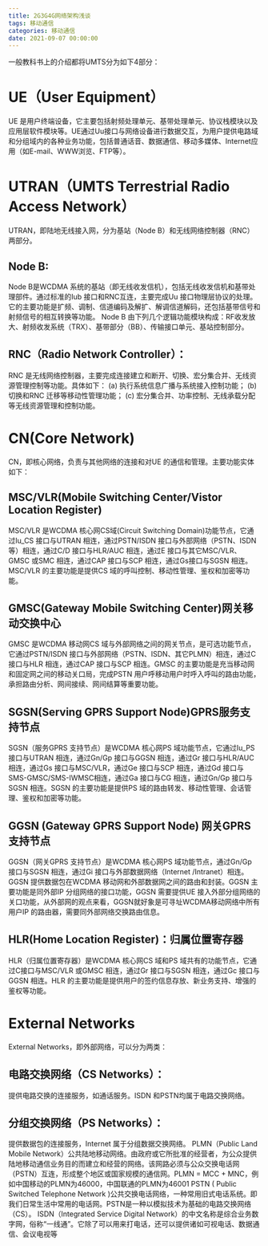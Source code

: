 ```yaml
---
title: 2G3G4G网络架构浅谈
tags: 移动通信
categories: 移动通信
date: 2021-09-07 00:00:00
---
```


一般教科书上的介绍都将UMTS分为如下4部分：

# UE（User Equipment）

UE 是用户终端设备，它主要包括射频处理单元、基带处理单元、协议栈模块以及应用层软件模块等。UE通过Uu接口与网络设备进行数据交互，为用户提供电路域和分组域内的各种业务功能，包括普通话音、数据通信、移动多媒体、Internet应用（如E-mail、WWW浏览、FTP等）。

# UTRAN（UMTS Terrestrial Radio Access Network）

UTRAN，即陆地无线接入网，分为基站（Node B）和无线网络控制器（RNC）两部分。

## Node B:

Node B是WCDMA 系统的基站（即无线收发信机），包括无线收发信机和基带处理部件。通过标准的Iub 接口和RNC互连，主要完成Uu 接口物理层协议的处理。它的主要功能是扩频、调制、信道编码及解扩、解调信道解码，还包括基带信号和射频信号的相互转换等功能。
Node B 由下列几个逻辑功能模块构成：RF收发放大、射频收发系统（TRX）、基带部分（BB）、传输接口单元、基站控制部分。

## RNC（Radio Network Controller）：

RNC 是无线网络控制器，主要完成连接建立和断开、切换、宏分集合并、无线资源管理控制等功能。具体如下：
(a) 执行系统信息广播与系统接入控制功能；
(b) 切换和RNC 迁移等移动性管理功能；
(c) 宏分集合并、功率控制、无线承载分配等无线资源管理和控制功能。

# CN(Core Network)

CN，即核心网络，负责与其他网络的连接和对UE 的通信和管理。主要功能实体如下：

## MSC/VLR(Mobile Switching Center/Vistor Location Register)

MSC/VLR 是WCDMA 核心网CS域(Circuit Switching Domain)功能节点，它通过Iu_CS 接口与UTRAN 相连，通过PSTN/ISDN 接口与外部网络（PSTN、ISDN 等）相连，通过C/D 接口与HLR/AUC 相连，通过E 接口与其它MSC/VLR、GMSC 或SMC 相连，通过CAP 接口与SCP 相连，通过Gs接口与SGSN 相连。MSC/VLR 的主要功能是提供CS 域的呼叫控制、移动性管理、鉴权和加密等功能。

## GMSC(Gateway Mobile Switching Center)网关移动交换中心

GMSC 是WCDMA 移动网CS 域与外部网络之间的网关节点，是可选功能节点，它通过PSTN/ISDN 接口与外部网络（PSTN、ISDN、其它PLMN）相连，通过C 接口与HLR 相连，通过CAP 接口与SCP 相连。GMSC 的主要功能是充当移动网和固定网之间的移动关口局，完成PSTN 用户呼移动用户时呼入呼叫的路由功能，承担路由分析、网间接续、网间结算等重要功能。

## SGSN(Serving GPRS Support Node)GPRS服务支持节点

SGSN（服务GPRS 支持节点）是WCDMA 核心网PS 域功能节点，它通过Iu_PS 接口与UTRAN 相连，通过Gn/Gp 接口与GGSN 相连，通过Gr 接口与HLR/AUC 相连，通过Gs 接口与MSC/VLR，通过Ge 接口与SCP 相连，通过Gd 接口与SMS-GMSC/SMS-IWMSC相连，通过Ga 接口与CG 相连，通过Gn/Gp 接口与SGSN 相连。SGSN 的主要功能是提供PS 域的路由转发、移动性管理、会话管理、鉴权和加密等功能。

## GGSN (Gateway GPRS Support Node) 网关GPRS支持节点

GGSN（网关GPRS 支持节点）是WCDMA 核心网PS 域功能节点，通过Gn/Gp 接口与SGSN 相连，通过Gi 接口与外部数据网络（Internet /Intranet）相连。GGSN 提供数据包在WCDMA 移动网和外部数据网之间的路由和封装。GGSN 主要功能是同外部IP 分组网络的接口功能，GGSN 需要提供UE 接入外部分组网络的关口功能，从外部网的观点来看，GGSN就好象是可寻址WCDMA移动网络中所有用户IP 的路由器，需要同外部网络交换路由信息。

## HLR(Home Location Register)：归属位置寄存器

HLR（归属位置寄存器）是WCDMA 核心网CS 域和PS 域共有的功能节点，它通过C接口与MSC/VLR 或GMSC 相连，通过Gr 接口与SGSN 相连，通过Gc 接口与GGSN 相连。HLR 的主要功能是提供用户的签约信息存放、新业务支持、增强的鉴权等功能。

# External Networks

External Networks，即外部网络，可以分为两类：

## 电路交换网络（CS Networks）：

提供电路交换的连接服务，如通话服务。ISDN 和PSTN均属于电路交换网络。

## 分组交换网络（PS Networks）：

提供数据包的连接服务，Internet 属于分组数据交换网络。
     PLMN（Public Land Mobile Network）公共陆地移动网络。由政府或它所批准的经营者，为公众提供陆地移动通信业务目的而建立和经营的网络。该网路必须与公众交换电话网（PSTN）互连，形成整个地区或国家规模的通信网。PLMN = MCC + MNC，例如中国移动的PLMN为46000，中国联通的PLMN为46001
     PSTN ( Public Switched Telephone Network )公共交换电话网络，一种常用旧式电话系统。即我们日常生活中常用的电话网。PSTN是一种以模拟技术为基础的电路交换网络（CS）。
     ISDN（Integrated Service Digital Network）的中文名称是综合业务数字网，俗称“一线通”。它除了可以用来打电话，还可以提供诸如可视电话、数据通信、会议电视等

